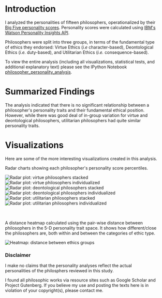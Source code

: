 # Introduction
I analyzed the personalities of fifteen philosophers, operationalized by their [Big Five personality scores](https://cloud.ibm.com/docs/personality-insights?topic=personality-insights-models). Personality scores were calculated using [IBM's Watson Personality Insights API](https://www.ibm.com/watson/services/personality-insights/).

Philosophers were split into three groups, in terms of the fundamental type of ethics they endorsed: Virtue Ethics (_i.e_ character-based), Deontological Ethics (_i.e._ duty-based), and Utilitarian Ethics (_i.e._ consequence-based).

To view the entire analysis (including all visualizations, statistical tests, and additional explanatory text) please see the IPython Notebook [philosopher_personality_analysis](philosopher_personality_analysis.ipynb).

# Summarized Findings

The analysis indicated that there is no significant relationship between a philosopher's personality traits and their fundamental ethical position.  However, while there was good deal of in-group variation for virtue and deontological philosophers, utilitarian philosophers had quite similar personality traits.

# Visualizations

Here are some of the more interesting visualizations created in this analysis.

Radar charts showing each philosopher's personality score percentiles.

![Radar plot: virtue philosophers stacked](https://github.com/josh-hm/philosopher_personalities/tree/master/plots/radar_virtue_stacked.svg)
![Radar plot: virtue philosophers individualized](https://github.com/josh-hm/philosopher_personalities/tree/master/plots/radar_virtue_individual.svg)
<br>
![Radar plot: deontological philosophers stacked](https://github.com/josh-hm/philosopher_personalities/tree/master/plots/radar_deontological_stacked.svg)
![Radar plot: deontological philosophers individualized](https://github.com/josh-hm/philosopher_personalities/tree/master/plots/radar_deontological_individual.svg)
<br>
![Radar plot: utilitarian philosophers stacked](https://github.com/josh-hm/philosopher_personalities/tree/master/plots/radar_utilitarian_stacked.svg)
![Radar plot: utilitarian philosophers individualized](https://github.com/josh-hm/philosopher_personalities/tree/master/plots/radar_utilitarian_individual.svg)
<br>
<br>
<br>

A distance heatmap calculated using the pair-wise distance between philosophers in the 5-D personality trait space. It shows how different/close the philosophers are, both within and between the categories of ethic type.

![Heatmap: distance between ethics groups](https://github.com/josh-hm/philosopher_personalities/tree/master/plots/distances_groups.svg)

### Disclaimer

I make no claims that the personality analyses reflect the actual personalities of the philosphers reviewed in this study.

I found all philosophic works via resource sites such as Google Scholar and Project Gutenberg. If you believe my use and posting the texts here is in violation of your copyright(s), please contact me.
